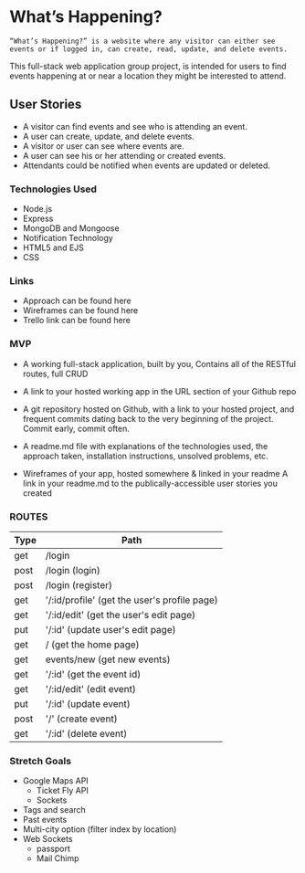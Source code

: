 # What’s Happening?
	“What’s Happening?” is a website where any visitor can either see events or if logged in, can create, read, update, and delete events.  
This full-stack web application group project, is intended for users to find events happening at or near a location they might be interested to attend.



## User Stories
* A visitor can find events and see who is attending an event.
* A user can create, update, and delete events.
* A visitor or user can see where events are.
* A user can see his or her attending or created events.
* Attendants could be notified when events are updated or deleted.

### Technologies Used
* Node.js
* Express
* MongoDB and Mongoose
* Notification Technology
* HTML5 and EJS
* CSS



### Links
* Approach can be found here
* Wireframes can be found here
* Trello link can be found here


### MVP
* A working full-stack application, built by you, Contains all of the RESTful routes, full CRUD

* A link to your hosted working app in the URL section of your Github repo

* A git repository hosted on Github, with a link to your hosted project, and frequent commits dating back to the very beginning of the project. Commit early, commit often.

* A readme.md file with explanations of the technologies used, the approach taken, installation instructions, unsolved problems, etc.

* Wireframes of your app, hosted somewhere & linked in your readme
A link in your readme.md to the publically-accessible user stories you created



### ROUTES

| Type | Path |
| ---  | --- |
| get  | /login |
| post | /login (login) |
| post | /login (register) |
| get  | '/:id/profile' (get the user's profile page) |
| get  | '/:id/edit' (get the user's edit page) |
| put  | '/:id' (update user's edit page) |
| get  | / (get the home page) |
| get  | events/new (get new events) |
| get  | '/:id' (get the event id) |
| get  | '/:id/edit' (edit event) |
| put  | '/:id' (update event) |
| post | '/' (create event) |
| get  | '/:id' (delete event) |



### Stretch Goals
  * Google Maps API
	* Ticket Fly API
	* Sockets
  * Tags and search
  * Past events
  * Multi-city option (filter index by location)
  * Web Sockets
	* passport
	* Mail Chimp

 
